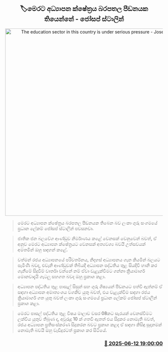 <p align='center'><b><h2 align='center' title='The education sector in this country is under serious pressure - Joseph Stalin'>🏷මෙරට අධ්‍යාපන ක්ෂේත්‍රය බරපතල පීඩනයක ‍තියෙන්නේ - ජෝසප් ස්ටාලින්</h2></b></p>
<p align='center'><img src='https://helakuru.sgp1.cdn.digitaloceanspaces.com/esana/images/lib/josaf-stalin-media.jpg' width='600' alt='The education sector in this country is under serious pressure - Joseph Stalin'></p>

> මෙරට අධ්‍යාපන ක්ෂේත්‍රය බරපතල පීඩනයක තිබෙන බව ලංකා ගුරු සංගමයේ ප්‍රධාන ලේකම් ජෝසප් ස්ටාලින් පවසනවා.

> ජාතික ජන බලවේග ආණ්ඩුව නිර්මාණය කළේ වෙනසක් වෙනුවෙන් බවත්, ඒ අනුව මෙරට අධ්‍යාපන ක්ෂේත්‍රයට වෙනසක් අත්‍යවශ්‍ය බවයි උත්සවයක් අමතමින් ඔහු සඳහන් කළේ.

> වත්මන් රජය අධ්‍යාපනයේ පරිවර්තනය, නිදහස් අධ්‍යාපනය ගැන කියමින් බලයට පැමිණි බවද, එවැනි ආණ්ඩුවක් තිබියදී අධ්‍යාපන පද්ධතිය තුළ සියදිවි හානි කර ගැනීමේ සිදුවීම් වාර්තා වන්නේ නම් ඒවා වැළැක්වීමට ගන්නා ක්‍රියාමාර්ග මොනවාදැයි ගැටලු සහගත බවද ඔහු ප්‍රකාශ කළා.

> අධ්‍යාපන පද්ධතිය තුළ පාසැල් සිසුන් සහ ගුරු ශිෂ්‍යයන් පීඩනයට පත්වී ඇත්නම් ඒ සඳහා අධ්‍යාපන අමාත්‍යංශය වගකිව යුතු බවත්, එය වැළැක්වීම සඳහා රජය ක්‍රියාමාර්ග ගත යුතු බවත් ලංකා ගුරු සංගමයේ ප්‍රධාන ලේකම් ජෝසප් ස්ටාලින් ප්‍රකාශ කළා.

> මෙරට පාසල් පද්ධතිය තුළ විෂය මාලාව වසර 08කට සැරයක් වෙනස්වීමට ලක්විය යුතුව තිබුණ ද, අවුරුදු 10 ක් ගතවී ඇතත් එය සිදුකර නොමැති බවත්, රජය අධ්‍යාපන ප්‍රතිසංස්කරණ සිදුකරන බවට ප්‍රකාශ කළද ඒ සඳහා කිසිඳු සූදානමක් නොමැති බවයි ඔහු වැඩිදුරටත් ප්‍රකාශ කර සිටියේ.



<h3 align='right'><a href='https://www.helakuru.lk/esana/p/110927/'>📅 2025-06-12 19:00:00</a></h3>
